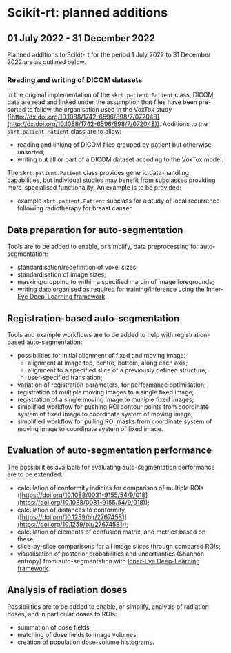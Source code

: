 # Scikit-rt: planned additions

## 01 July 2022 - 31 December 2022

Planned additions to Scikit-rt for the period 1 July 2022 to 31 December 2022
are as outlined below.

### Reading and writing of DICOM datasets

In the original implementation of the `skrt.patient.Patient` class, DICOM data
are read and linked under the assumption that files have been pre-sorted
to follow the organisation used in the VoxTox study
 ([http://dx.doi.org/10.1088/1742-6596/898/7/072048](http://dx.doi.org/10.1088/1742-6596/898/7/072048)).  Additions to the `skrt.patient.Patient` class
are to allow:
- reading and linking of DICOM files grouped by patient but otherwise
unsorted;
- writing out all or part of a DICOM dataset accoding to the VoxTox model.

The `skrt.patient.Patient` class provides generic data-handling
capabilities, but individual studies may benefit from subclasses providing
more-specialised functionality.  An example is to be provided:
- example `skrt.patient.Patient` subclass for a study of local
recurrence following radiotherapy for breast canser.

## Data preparation for auto-segmentation

Tools are to be added to enable, or simplify, data preprocessing for
auto-segmentation:
- standardisation/redefinition of voxel sizes;
- standardisation of image sizes;
- masking/cropping to within a specified margin of image foregrounds;
- writing data organised as required for training/inference using
the [Inner-Eye Deep-Learning framework](https://innereye-deeplearning.readthedocs.io/).

## Registration-based auto-segmentation

Tools and example workflows are to be added to help with registration-based
auto-segmentation:
- possibilities for initial alignment of fixed and moving image:
  - alignment at image top, centre, bottom, along each axis;
  - alignment to a specified slice of a previously defined structure;
  - user-specified translation;
- variation of registration parameters, for performance optimisation;
- registration of multiple moving images to a single fixed image;
- registration of a single moving image to multiple fixed images;
- simplified workflow for pushing ROI contour points from coordinate system
  of fixed image to coordinate system of moving image;
- simplified workflow for pulling ROI masks from coordinate system of
  moving image to coordinate system of fixed image.

## Evaluation of auto-segmentation performance

The possibilities available for evaluating auto-segmentation performance
are to be extended:
- calculation of conformity indicies for comparison of multiple ROIs ([https://doi.org/10.1088/0031-9155/54/9/018](https://doi.org/10.1088/0031-9155/54/9/018));
- calculation of distances to conformity ([https://doi.org/10.1259/bjr/27674581](https://doi.org/10.1259/bjr/27674581));
- calculation of elements of confusion matrix, and metrics based on these;
- slice-by-slice comparisons for all image slices through compared ROIs;
- visualisation of posterior probabilities and uncertianties (Shannon entropy)
  from auto-segmentation with [Inner-Eye Deep-Learning framework](https://innereye-deeplearning.readthedocs.io/).

## Analysis of radiation doses

Possibilities are to be added to enable, or simplify, analysis of radiation
doses, and in particular doses to ROIs:
- summation of dose fields;
- matching of dose fields to image volumes;
- creation of population dose-volume histograms.
